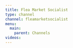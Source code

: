 ```yaml
---
title: Flea Market Socialist
type: channel
channel: fleamarketsocialist
menu:
  main:
    parent: Channels
videos:
---
```

